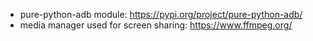 - pure-python-adb module: https://pypi.org/project/pure-python-adb/
- media manager used for screen sharing: https://www.ffmpeg.org/